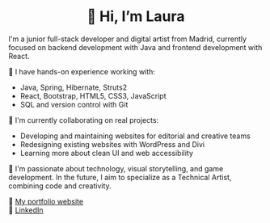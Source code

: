 <h1 align='center'>
    <strong> 👋 Hi, I’m Laura </strong>
</h1>

I'm a junior full-stack developer and digital artist from Madrid, currently focused on backend development with Java and frontend development with React.

🔹 I have hands-on experience working with:
- Java, Spring, Hibernate, Struts2
- React, Bootstrap, HTML5, CSS3, JavaScript
- SQL and version control with Git

🔹 I'm currently collaborating on real projects:
- Developing and maintaining websites for editorial and creative teams
- Redesigning existing websites with WordPress and Divi
- Learning more about clean UI and web accessibility

🔹 I'm passionate about technology, visual storytelling, and game development. In the future, I aim to specialize as a Technical Artist, combining code and creativity.

📌 [My portfolio website](https://www.lfv-dev.com)  
💼 [LinkedIn](https://www.linkedin.com/in/laura-frias-viana/)
